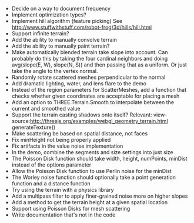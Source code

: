  - Decide on a way to document frequency
 - Implement optimization types?
 - Implement hill algorithm (feature picking)
   See http://www.stuffwithstuff.com/robot-frog/3d/hills/hill.html
 - Support infinite terrain?
 - Add the ability to manually convolve terrain
 - Add the ability to manually paint terrain?
 - Make automatically blended terrain take slope into account. Can
   probably do this by taking the four cardinal neighbors and doing
   avg(slope(E, W), slope(N, S)) and then passing that as a uniform. Or just
   take the angle to the vertex normal.
 - Randomly rotate scattered meshes perpendicular to the normal
 - Add dramatic lighting, water, and lens flare to the demo
 - Instead of the region parameters for ScatterMeshes, add a function
   that checks whether given coordinates are acceptable for placing a mesh
 - Add an option to THREE.Terrain.Smooth to interpolate between the
   current and smoothed value
 - Support the terrain casting shadows onto itself?
   Relevant: view-source:http://threejs.org/examples/webgl_geometry_terrain.html generateTexture()
 - Make scattering be based on spatial distance, not faces
 - Fix minHeight not being properly applied
 - Fix artifacts in the value noise implementation
 - In the demo, combine the segments and size settings into just size
 - The Poisson Disk function should take width, height, numPoints,
   minDist instead of the options parameter
 - Allow the Poisson Disk function to use Perlin noise for the minDist
 - The Worley noise function should optionally take a point generation
   function and a distance function
 - Try using the terrain with a physics library
 - Add a multipass filter to apply finer-grained noise more on higher
   slopes
 - Add a method to get the terrain height at a given spatial location
 - Support using Poisson Disks for mesh scattering
 - Write documentation that's not in the code
